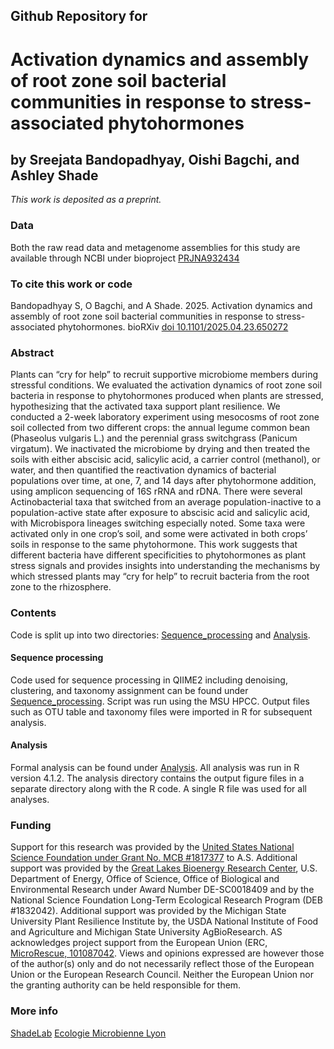 ## Github Repository for
# Activation dynamics and assembly of root zone soil bacterial communities in response to stress-associated phytohormones 
## by Sreejata Bandopadhyay, Oishi Bagchi, and Ashley Shade
<i>This work is deposited as a preprint.</i>


### Data
Both the raw read data and metagenome assemblies for this study are available through NCBI under bioproject [PRJNA932434](https://www.ncbi.nlm.nih.gov/bioproject/PRJNA932434/)

### To cite this work or code

Bandopadhyay S, O Bagchi, and A Shade. 2025. Activation dynamics and assembly of root zone soil bacterial communities in response to stress-associated phytohormones. bioRXiv [doi 10.1101/2025.04.23.650272](https://doi.org/10.1101/2025.04.23.650272)   

### Abstract

Plants can “cry for help” to recruit supportive microbiome members during stressful conditions. We evaluated the activation dynamics of root zone soil bacteria in response to phytohormones produced when plants are stressed, hypothesizing that the activated taxa support plant resilience. We conducted a 2-week laboratory experiment using mesocosms of root zone soil collected from two different crops: the annual legume common bean (Phaseolus vulgaris L.) and the perennial grass switchgrass (Panicum virgatum). We inactivated the microbiome by drying and then treated the soils with either abscisic acid, salicylic acid, a carrier control (methanol), or water, and then quantified the reactivation dynamics of bacterial populations over time, at one, 7, and 14 days after phytohormone addition, using amplicon sequencing of 16S rRNA and rDNA. There were several Actinobacterial taxa that switched from an average population-inactive to a population-active state after exposure to abscisic acid and salicylic acid, with Microbispora lineages switching especially noted. Some taxa were activated only in one crop’s soil, and some were activated in both crops’ soils in response to the same phytohormone. This work suggests that different bacteria have different specificities to phytohormones as plant stress signals and provides insights into understanding the mechanisms by which stressed plants may “cry for help” to recruit bacteria from the root zone to the rhizosphere.

### Contents

Code is split up into two directories: [Sequence_processing](https://github.com/ShadeLab/PAPER_Dormancy_resuscitation_phytohormone_mesocosm_Bandopadhyay2025/tree/main/Sequence_processing/dna_cdna_analysis_qiime2_final.txt) and [Analysis](https://github.com/ShadeLab/PAPER_Dormancy_resuscitation_phytohormone_mesocosm_Bandopadhyay2025/tree/main/Analysis/R_analysis_phytohormoneResusc_cleaned_Final.R).

#### Sequence processing
Code used for sequence processing in QIIME2 including denoising, clustering, and taxonomy assignment can be found under [Sequence_processing](https://github.com/ShadeLab/PAPER_Dormancy_resuscitation_phytohormone_mesocosm_Bandopadhyay2025/tree/main/Sequence_processing/dna_cdna_analysis_qiime2_final.txt). Script was run using the MSU HPCC. Output files such as OTU table and taxonomy files were imported in R for subsequent analysis.

#### Analysis
Formal analysis can be found under [Analysis](https://github.com/ShadeLab/PAPER_Dormancy_resuscitation_phytohormone_mesocosm_Bandopadhyay2025/tree/main/Analysis/R_analysis_phytohormoneResusc_cleaned_Final.R). All analysis was run in R version 4.1.2. The analysis directory contains the output figure files in a separate directory along with the R code. A single R file was used for all analyses. 

### Funding
Support for this research was provided by the [United States National Science Foundation under Grant No. MCB #1817377](https://www.nsf.gov/awardsearch/showAward?AWD_ID=1817377&HistoricalAwards=false) to A.S. Additional support was provided by the [Great Lakes Bioenergy Research Center](https://www.glbrc.org/), U.S. Department of Energy, Office of Science, Office of Biological and Environmental Research under Award Number DE-SC0018409 and by the National Science Foundation Long-Term Ecological Research Program (DEB #1832042). Additional support was provided by the Michigan State University Plant Resilience Institute by, the USDA National Institute of Food and Agriculture and Michigan State University AgBioResearch. AS acknowledges project support from the European Union (ERC, [MicroRescue, 101087042](https://cordis.europa.eu/project/id/101087042). Views and opinions expressed are however those of the author(s) only and do not necessarily reflect those of the European Union or the European Research Council. Neither the European Union nor the granting authority can be held responsible for them.

### More info
[ShadeLab](http://ashley17061.wixsite.com/shadelab/home)
[Ecologie Microbienne Lyon](https://www.ecologiemicrobiennelyon.fr/)

